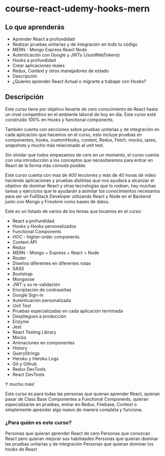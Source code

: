 # course-react-udemy-hooks-mern

## Lo que aprenderás

- Aprender React a profundidad
- Realizar pruebas unitarias y de integración en todo tu código
- MERN - Mongo Express React Node
- Autenticación con Google y JWTs (JsonWebTokens)
- Hooks a profundidad
- Crear aplicaciones reales
- Redux, Context y otros manejadores de estado
- Descripción
- ¿Quieres aprender React Actual o migrarte a trabajar con Hooks?

## Descripción

Este curso tiene por objetivo llevarte de cero conocimiento de React hasta un nivel competitivo en el ambiente laboral de hoy en día. Este curso está construido 100% en Hooks y functional components.

También cuenta con secciones sobre pruebas unitarias y de integración en cada aplicación que hacemos en el curso, esto incluye pruebas en componentes, hooks, customHooks, context, Redux, Fetch, mocks, spies, snapshots y mucho más relacionado al unit test.

Sin olvidar que todos empezamos de cero en un momento, el curso cuenta con una introducción a los conceptos que necesitaremos para entrar en React de la forma más cómoda posible.

Este curso cuenta con mas de 400 lecciones y más de 40 horas de video haciendo aplicaciones y pruebas distintas que nos ayudará a alcanzar el objetivo de dominar React y otras tecnologías que lo rodean, hay muchas tareas y ejercicios que te ayudarán a asimilar los conocimientos necesarios para ser un FullStack Developer utilizando React y Node en el Backend junto con Mongo y Firestore como bases de datos.

Este es un listado de varios de los temas que tocamos en el curso:

- React a profundidad
- Hooks y Hooks personalizados
- Functional Components
- HOC - higher-order components
- Context API
- Redux
- MERN - Mongo + Express + React + Node
- Router
- Diseños diferentes en diferentes rutas
- SASS
- Bootstrap
- Mongoose
- JWT y su re-validación
- Encriptación de contraseñas
- Google Sign-in
- Autenticación personalizada
- Unit Test
- Pruebas especializadas en cada aplicación terminada
- Despliegues a producción
- Enzyme
- Jest
- React Testing Library
- Mocks
- Animaciones en componentes
- History
- QueryStrings
- Heroku y Heroku Logs
- Git y Github
- Redux DevTools
- React DevTools

Y mucho más!

Este curso es para todas las personas que quieran aprender React, quieran pasar de Class Base Componentes a Functional Components, quieran especializarse en pruebas, entrar en Redux, Firebase, Context o simplemente aprender algo nuevo de manera completa y funciona.

### ¿Para quién es este curso?

Personas que quieran aprender React de cero
Personas que conozcan React pero quieran mejorar sus habilidades
Personas que quieran dominar las pruebas unitarias y de integración
Personas que quieran dominar los hooks de React
